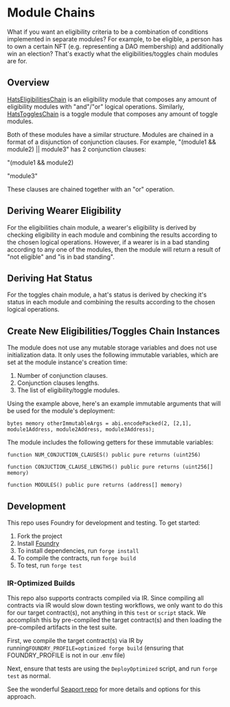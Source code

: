 # Module Chains

What if you want an eligibility criteria to be a combination of conditions implemented in separate modules? For example, to be eligible, a person has to own a certain NFT (e.g. representing a DAO membership) and additionally win an election? That's exactly what the eligibilities/toggles chain modules are for.

## Overview

[HatsEligibilitiesChain](https://github.com/Hats-Protocol/chain-modules/blob/main/src/HatsEligibilitiesChain.sol) is an eligibility module that composes any amount of eligibility modules with "and"/"or" logical operations. Similarly, [HatsTogglesChain](https://github.com/Hats-Protocol/chain-modules/blob/main/src/HatsTogglesChain.sol) is a toggle module that composes any amount of toggle modules.

Both of these modules have a similar structure. Modules are chained in a format of a disjunction of conjunction clauses. For example, "(module1 && module2) || module3" has 2 conjunction clauses: 

"(module1 && module2)

"module3" 

These clauses are chained together with an "or" operation. 

## Deriving Wearer Eligibility

For the eligibilities chain module, a wearer's eligibility is derived by checking eligibility in each module and combining the results according to the chosen logical operations. However, if a wearer is in a bad standing according to any one of the modules, then the module will return a result of "not eligible" and "is in bad standing".

## Deriving Hat Status

For the toggles chain module, a hat's status is derived by checking it's status in each module and combining the results according to the chosen logical operations. 

## Create New Eligibilities/Toggles Chain Instances

The module does not use any mutable storage variables and does not use initialization data. It only uses the following immutable variables, which are set at the module instance's creation time:

1. Number of conjunction clauses.
2. Conjunction clauses lengths.
3. The list of eligibility/toggle modules.

Using the example above, here's an example immutable arguments that will be used for the module's deployment:

```solidity
bytes memory otherImmutableArgs = abi.encodePacked(2, [2,1], module1Address, module2Address, module3Address);
```

The module includes the following getters for these immutable variables:
```solidity
function NUM_CONJUCTION_CLAUSES() public pure returns (uint256)

function CONJUCTION_CLAUSE_LENGTHS() public pure returns (uint256[] memory)

function MODULES() public pure returns (address[] memory)
```

## Development

This repo uses Foundry for development and testing. To get started:

1. Fork the project
2. Install [Foundry](https://book.getfoundry.sh/getting-started/installation)
3. To install dependencies, run `forge install`
4. To compile the contracts, run `forge build`
5. To test, run `forge test`

### IR-Optimized Builds

This repo also supports contracts compiled via IR. Since compiling all contracts via IR would slow down testing workflows, we only want to do this for our target contract(s), not anything in this `test` or `script` stack. We accomplish this by pre-compiled the target contract(s) and then loading the pre-compiled artifacts in the test suite.

First, we compile the target contract(s) via IR by running`FOUNDRY_PROFILE=optimized forge build` (ensuring that FOUNDRY_PROFILE is not in our .env file)

Next, ensure that tests are using the `DeployOptimized` script, and run `forge test` as normal.

See the wonderful [Seaport repo](https://github.com/ProjectOpenSea/seaport/blob/main/README.md#foundry-tests) for more details and options for this approach.
